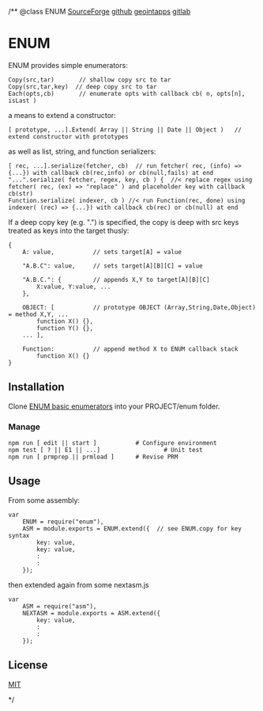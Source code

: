 /**
@class ENUM 
	[SourceForge](https://sourceforge.net) 
	[github](https://github.com/acmesds/enum.git) 
	[geointapps](https://git.geointapps.org/acmesds/enum)
	[gitlab](https://gitlab.weat.nga.ic.gov/acmesds/enum.git)
	
# ENUM

ENUM provides simple enumerators:

	Copy(src,tar)  		// shallow copy src to tar 
	Copy(src,tar,key)  // deep copy src to tar 
	Each(opts,cb) 		// enumerate opts with callback cb( n, opts[n], isLast )
	
a means to extend a constructor:

 	[ prototype, ...].Extend( Array || String || Date || Object ) 	// extend constructor with prototypes
	
as well as list, string, and function serializers:

	[ rec, ...].serialize(fetcher, cb)  // run fetcher( rec, (info) => {...}) with callback cb(rec,info) or cb(null,fails) at end
	"...".serialize( fetcher, regex, key, cb ) {  //< replace regex using fetcher( rec, (ex) => "replace" ) and placeholder key with callback cb(str)
	Function.serialize( indexer, cb ) //< run Function(rec, done) using indexer( (rec) => {...}) with callback cb(rec) or cb(null) at end 
	
If a deep copy key (e.g. ".") is specified, the copy is deep with src keys treated as keys 
into the target thusly:

	{
		A: value,			// sets target[A] = value

		"A.B.C": value, 	// sets target[A][B][C] = value

		"A.B.C.": {			// appends X,Y to target[A][B][C]
			X:value, Y:value, ...
		},	

		OBJECT: [ 			// prototype OBJECT (Array,String,Date,Object) = method X,Y, ...
			function X() {}, 
			function Y() {}, 
		... ],

		Function: 			// append method X to ENUM callback stack
			function X() {}
	}

## Installation

Clone [ENUM basic enumerators](https://github.com/acmesds/enum) into your PROJECT/enum folder.  

### Manage 

	npm run [ edit || start ]			# Configure environment
	npm test [ ? || E1 || ...]					# Unit test
	npm run [ prmprep || prmload ]		# Revise PRM

## Usage

From some assembly:

	var
		ENUM = require("enum"),
		ASM = module.exports = ENUM.extend({  // see ENUM.copy for key syntax
			key: value,
			key: value,
			:
			:
		});
		
then extended again from some nextasm.js

	var 
		ASM = require("asm"),
		NEXTASM = module.exports = ASM.extend({
			key: value,
			:
			:
		});

## License

[MIT](LICENSE)

*/